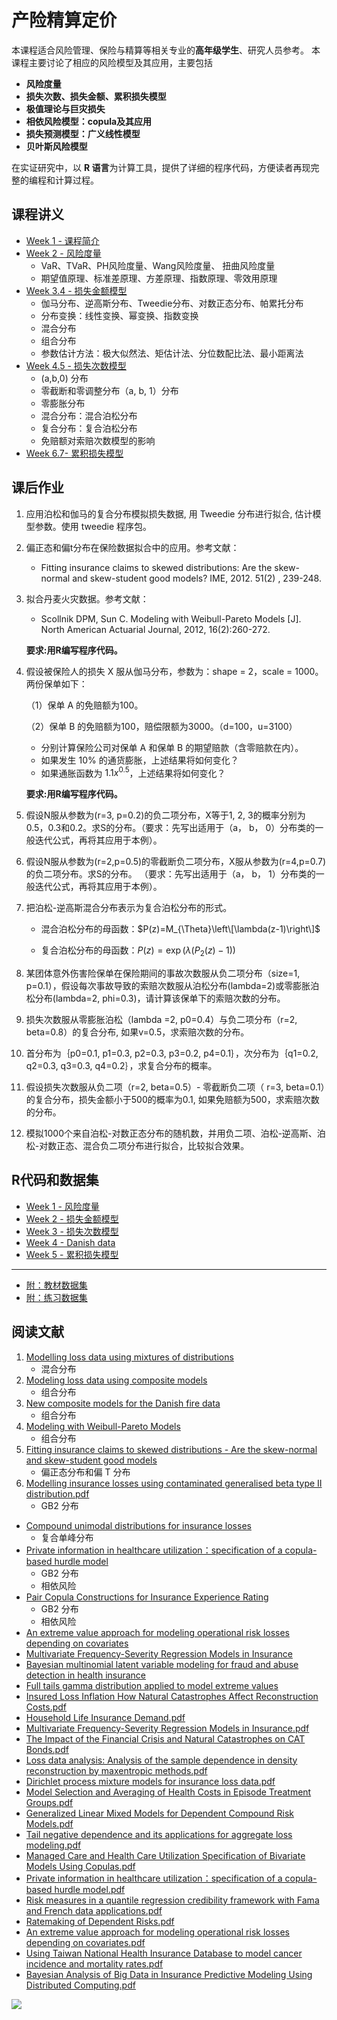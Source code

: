 # 产险精算定价

本课程适合风险管理、保险与精算等相关专业的**高年级学生**、研究人员参考。 本课程主要讨论了相应的风险模型及其应用，主要包括

- **风险度量**
- **损失次数、损失金额、累积损失模型**
- **极值理论与巨灾损失**
- **相依风险模型：copula及其应用**
- **损失预测模型：广义线性模型**
- **贝叶斯风险模型**


在实证研究中，以 **R 语言**为计算工具，提供了详细的程序代码，方便读者再现完整的编程和计算过程。


## 课程讲义
- [Week 1 - 课程简介](https://github.com/lizhengxiao/Non-life-Insurance-Ratemaking/blob/master/Lectures/01%20%E8%AF%BE%E7%A8%8B%E7%AE%80%E4%BB%8B.pptx)
- [Week 2 - 风险度量](https://github.com/lizhengxiao/Non-life-Insurance-Ratemaking/blob/master/Lectures/02%20%20%E9%A3%8E%E9%99%A9%E5%BA%A6%E9%87%8F.pptx)
	- VaR、TVaR、PH风险度量、Wang风险度量、 扭曲风险度量
	- 期望值原理、标准差原理、方差原理、指数原理、零效用原理
- [Week 3.4 - 损失金额模型](https://github.com/lizhengxiao/Non-life-Insurance-Ratemaking/blob/master/Lectures/03%20%20%E6%8D%9F%E5%A4%B1%E9%87%91%E9%A2%9D%E6%A8%A1%E5%9E%8B.pptx)
	- 伽马分布、逆高斯分布、Tweedie分布、对数正态分布、帕累托分布
	- 分布变换：线性变换、幂变换、指数变换
	- 混合分布
	- 组合分布
	- 参数估计方法：极大似然法、矩估计法、分位数配比法、最小距离法
- [Week 4.5 - 损失次数模型](https://github.com/lizhengxiao/Non-life-Insurance-Ratemaking/blob/master/Lectures/04%20%20%E6%8D%9F%E5%A4%B1%E6%AC%A1%E6%95%B0%E6%A8%A1%E5%9E%8B.pptx)
	- (a,b,0) 分布
	- 零截断和零调整分布（a, b, 1）分布
    - 零膨胀分布
    - 混合分布：混合泊松分布
    - 复合分布：复合泊松分布
    - 免赔额对索赔次数模型的影响
- [Week 6.7- 累积损失模型](https://github.com/lizhengxiao/Non-life-Insurance-Ratemaking/blob/master/Lectures/04%20%20%E6%8D%9F%E5%A4%B1%E6%AC%A1%E6%95%B0%E6%A8%A1%E5%9E%8B.pptx)


## 课后作业
1. 应用泊松和伽马的复合分布模拟损失数据, 用 Tweedie 分布进行拟合, 估计模型参数。使用 tweedie 程序包。
2. 偏正态和偏t分布在保险数据拟合中的应用。参考文献：
     - Fitting insurance claims to skewed distributions: Are the skew-normal and skew-student good models? IME,  2012. 51(2) , 239-248.
3. 拟合丹麦火灾数据。参考文献：
     - Scollnik DPM,  Sun C. Modeling with Weibull-Pareto Models [J]. North American Actuarial Journal,   2012,  16(2):260-272.

    **要求:用R编写程序代码。**

4. 假设被保险人的损失 X 服从伽马分布，参数为：shape = 2，scale = 1000。两份保单如下：

	（1）保单 A 的免赔额为100。

	（2）保单 B 的免赔额为100，赔偿限额为3000。（d=100，u=3100）
	- 分别计算保险公司对保单 A 和保单 B 的期望赔款（含零赔款在内）。
	- 如果发生 10% 的通货膨胀，上述结果将如何变化？
	- 如果通胀函数为 $1.1x^{0.5}$，上述结果将如何变化？
	
    **要求:用R编写程序代码。**
5. 假设N服从参数为(r=3, p=0.2)的负二项分布，X等于1, 2, 3的概率分别为0.5，0.3和0.2。求S的分布。（要求：先写出适用于（a， b， 0）分布类的一般迭代公式，再将其应用于本例）。

6. 假设N服从参数为(r=2,p=0.5)的零截断负二项分布，X服从参数为(r=4,p=0.7)的负二项分布。求S的分布。   （要求：先写出适用于（a， b， 1）分布类的一般迭代公式，再将其应用于本例）。

7. 把泊松-逆高斯混合分布表示为复合泊松分布的形式。

  	- 混合泊松分布的母函数：$P(z)=M_{\Theta}\left\[\lambda(z-1)\right\]$

 	- 复合泊松分布的母函数：$P(z)=\exp(\lambda(P_{2}(z)-1))$

8. 某团体意外伤害险保单在保险期间的事故次数服从负二项分布（size=1, p=0.1），假设每次事故导致的索赔次数服从泊松分布(lambda=2)或零膨胀泊松分布(lambda=2,  phi=0.3)，请计算该保单下的索赔次数的分布。
 
9. 损失次数服从零膨胀泊松（lambda =2,  p0=0.4）与负二项分布（r=2,  beta=0.8）的复合分布, 如果v=0.5，求索赔次数的分布。

10. 首分布为｛p0=0.1,  p1=0.3,  p2=0.3,  p3=0.2,  p4=0.1｝，次分布为｛q1=0.2,  q2=0.3,  q3=0.3,  q4=0.2｝，求复合分布的概率。
 
11. 假设损失次数服从负二项（r=2, beta=0.5）- 零截断负二项（ r=3, beta=0.1）的复合分布，损失金额小于500的概率为0.1, 如果免赔额为500，求索赔次数的分布。
 
12. 模拟1000个来自泊松-对数正态分布的随机数，并用负二项、泊松-逆高斯、泊松-对数正态、混合负二项分布进行拟合，比较拟合效果。

## R代码和数据集
-  [Week 1 - 风险度量](https://github.com/lizhengxiao/Non-life-Insurance-Ratemaking/blob/master/Codes/1.%20%E9%A3%8E%E9%99%A9%E5%BA%A6%E9%87%8F.r)
-  [Week 2 - 损失金额模型](https://github.com/lizhengxiao/Non-life-Insurance-Ratemaking/blob/master/Codes/2.%20%E6%8D%9F%E5%A4%B1%E9%87%91%E9%A2%9D%E6%A8%A1%E5%9E%8B.r)
-  [Week 3 - 损失次数模型](https://github.com/lizhengxiao/Non-life-Insurance-Ratemaking/blob/master/Codes/3.%20%E7%B4%A2%E8%B5%94%E6%AC%A1%E6%95%B0%E6%A8%A1%E5%9E%8B.r)
-  [Week 4 - Danish data](https://github.com/lizhengxiao/Non-life-Insurance-Ratemaking/blob/master/Codes/Danish%20data.r)
-  [Week 5 - 累积损失模型](https://github.com/lizhengxiao/Non-life-Insurance-Ratemaking/blob/master/Codes/3.%20%E7%B4%A2%E8%B5%94%E6%AC%A1%E6%95%B0%E6%A8%A1%E5%9E%8B.r)


---
- [附：教材数据集](https://github.com/lizhengxiao/Non-life-Insurance-Ratemaking/tree/master/%E3%80%8A%E9%A3%8E%E9%99%A9%E6%A8%A1%E5%9E%8B%E3%80%8B%E6%95%99%E6%9D%90%E6%95%B0%E6%8D%AE%E9%9B%86)
- [附：练习数据集](https://github.com/lizhengxiao/Non-life-Insurance-Ratemaking/tree/master/%E3%80%8A%E9%A3%8E%E9%99%A9%E6%A8%A1%E5%9E%8B%E3%80%8B%E7%BB%83%E4%B9%A0%E6%95%B0%E6%8D%AE%E9%9B%86)

## 阅读文献
1. [Modelling loss data using mixtures of distributions](https://github.com/lizhengxiao/Non-life-Insurance-Ratemaking/blob/master/%E9%98%85%E8%AF%BB%E6%9D%90%E6%96%99/Tatjana(2016)%20-%20Modeling%20loss%20data%20using%20mixtures%20of%20distributions.pdf)
	- 混合分布
2. [Modeling loss data using composite models](https://github.com/lizhengxiao/Non-life-Insurance-Ratemaking/blob/master/%E9%98%85%E8%AF%BB%E6%9D%90%E6%96%99/Bakar(2015)%20-%20Modeling%20loss%20data%20using%20composite%20models.pdf)
	- 组合分布
3. [New composite models for the Danish fire data](https://github.com/lizhengxiao/Non-life-Insurance-Ratemaking/blob/master/%E9%98%85%E8%AF%BB%E6%9D%90%E6%96%99/Nadarajah(2014)%20-%20New%20composite%20models%20for%20the%20Danish%20fire%20data.pdf)
	- 组合分布
4. [Modeling with Weibull-Pareto Models](https://github.com/lizhengxiao/Non-life-Insurance-Ratemaking/blob/master/%E9%98%85%E8%AF%BB%E6%9D%90%E6%96%99/Scollnik(2012)%20-%20Modeling%20with%20Weibull-Pareto%20Models.pdf)
	- 组合分布
5. [Fitting insurance claims to skewed distributions - Are the skew-normal and skew-student good models](https://github.com/lizhengxiao/Non-life-Insurance-Ratemaking/blob/master/%E9%98%85%E8%AF%BB%E6%9D%90%E6%96%99/Eling(2012)%20-%20Fitting%20insurance%20claims%20to%20skewed%20distributions%20-%20Are%20the%20skew-normal%20and%20skew-student%20good%20models%EF%BC%9F.pdf)
	- 偏正态分布和偏 T 分布
6. [Modelling insurance losses using contaminated generalised beta type II distribution.pdf	](https://github.com/lizhengxiao/Non-life-Insurance-Ratemaking/blob/master/%E9%98%85%E8%AF%BB%E6%9D%90%E6%96%99/Chan(2018)%20-%20Modelling%20insurance%20losses%20using%20contaminated%20generalised%20beta%20type%20II%20distribution.pdf)
	- GB2 分布
- [Compound unimodal distributions for insurance losses](https://github.com/lizhengxiao/Non-life-Insurance-Ratemaking/blob/master/%E9%98%85%E8%AF%BB%E6%9D%90%E6%96%99/Punzo(2018)%20-%20Compound%20unimodal%20distributions%20for%20insurance%20losses.pdf)
	- 复合单峰分布
- [Private information in healthcare utilization：specification of a copula-based hurdle model](https://github.com/lizhengxiao/Non-life-Insurance-Ratemaking/blob/master/%E9%98%85%E8%AF%BB%E6%9D%90%E6%96%99/Peng(2015)%20-%20Private%20information%20in%20healthcare%20utilization%EF%BC%9Aspecification%20of%20a%20copula-based%20hurdle%20model.pdf)
	- GB2 分布
	- 相依风险
- [Pair Copula Constructions for Insurance Experience Rating](https://github.com/lizhengxiao/Non-life-Insurance-Ratemaking/blob/master/%E9%98%85%E8%AF%BB%E6%9D%90%E6%96%99/Peng(2017)%20-%20Pair%20Copula%20Constructions%20for%20Insurance%20Experience%20Rating.pdf)
	- GB2 分布
	- 相依风险
- [An extreme value approach for modeling operational risk losses depending on covariates](https://github.com/lizhengxiao/Non-life-Insurance-Ratemaking/blob/master/%E9%98%85%E8%AF%BB%E6%9D%90%E6%96%99/An%20extreme%20value%20approach%20for%20modeling%20operational%20risk%20losses%20depending%20on%20covariates.pdf)
- [Multivariate Frequency-Severity Regression Models in Insurance](https://github.com/lizhengxiao/Non-life-Insurance-Ratemaking/blob/master/%E9%98%85%E8%AF%BB%E6%9D%90%E6%96%99/Frees(2016)%20-%20Multivariate%20Frequency-Severity%20Regression%20Models%20in%20Insurance.pdf)
- [Bayesian multinomial latent variable modeling for fraud and abuse detection in health insurance](https://github.com/lizhengxiao/Non-life-Insurance-Ratemaking/blob/master/%E9%98%85%E8%AF%BB%E6%9D%90%E6%96%99/Bayerstadler(2016)%20-%20Bayesian%20multinomial%20latent%20variable%20modeling%20for%20fraud%20and%20abuse%20detection%20in%20health%20insurance.pdf)
- [Full tails gamma distribution applied to model extreme values](https://github.com/lizhengxiao/Non-life-Insurance-Ratemaking/blob/master/%E9%98%85%E8%AF%BB%E6%9D%90%E6%96%99/Castillo(2017)%20-%20Full%20tails%20gamma%20distribution%20applied%20to%20model%20extreme%20values.pdf)
- [Insured Loss Inflation How Natural Catastrophes Affect Reconstruction Costs.pdf](https://github.com/lizhengxiao/Non-life-Insurance-Ratemaking/blob/master/%E9%98%85%E8%AF%BB%E6%9D%90%E6%96%99/Deohrmann(2017)%20-%20Insured%20Loss%20Inflation%20How%20Natural%20Catastrophes%20Affect%20Reconstruction%20Costs.pdf)
- [Household Life Insurance Demand.pdf](https://github.com/lizhengxiao/Non-life-Insurance-Ratemaking/blob/master/%E9%98%85%E8%AF%BB%E6%9D%90%E6%96%99/Frees(2012)%20-%20Household%20Life%20Insurance%20Demand.pdf)
- [Multivariate Frequency-Severity Regression Models in Insurance.pdf](https://github.com/lizhengxiao/Non-life-Insurance-Ratemaking/blob/master/%E9%98%85%E8%AF%BB%E6%9D%90%E6%96%99/Frees(2016)%20-%20Multivariate%20Frequency-Severity%20Regression%20Models%20in%20Insurance.pdf)
- [The Impact of the Financial Crisis and Natural Catastrophes on CAT Bonds.pdf](https://github.com/lizhengxiao/Non-life-Insurance-Ratemaking/blob/master/%E9%98%85%E8%AF%BB%E6%9D%90%E6%96%99/Gaurtler(2016)%20-%20The%20Impact%20of%20the%20Financial%20Crisis%20and%20Natural%20Catastrophes%20on%20CAT%20Bonds.pdf)
- [Loss data analysis: Analysis of the sample dependence in density reconstruction by maxentropic methods.pdf](https://github.com/lizhengxiao/Non-life-Insurance-Ratemaking/blob/master/%E9%98%85%E8%AF%BB%E6%9D%90%E6%96%99/Goncalves%20(2016)%20-%20Loss%20data%20analysis%20-%20Analysis%20of%20the%20sample%20dependence%20in%20density%20reconstruction%20by%20maxentropic%20methods.pdf)
- [Dirichlet process mixture models for insurance loss data.pdf](https://github.com/lizhengxiao/Non-life-Insurance-Ratemaking/blob/master/%E9%98%85%E8%AF%BB%E6%9D%90%E6%96%99/Hong(2017)%20-%20Dirichlet%20process%20mixture%20models%20for%20insurance%20loss%20data.pdf)
- [Model Selection and Averaging of Health Costs in Episode Treatment Groups.pdf](https://github.com/lizhengxiao/Non-life-Insurance-Ratemaking/blob/master/%E9%98%85%E8%AF%BB%E6%9D%90%E6%96%99/Huang%20et%20al.(2016)%20-%20Model%20Selection%20and%20Averaging%20of%20Health%20Costs%20in%20Episode%20Treatment%20Groups.pdf)
- [Generalized Linear Mixed Models for Dependent Compound Risk Models.pdf](https://github.com/lizhengxiao/Non-life-Insurance-Ratemaking/blob/master/%E9%98%85%E8%AF%BB%E6%9D%90%E6%96%99/Jeong%20et%20al.(2017)%20-%20Generalized%20Linear%20Mixed%20Models%20for%20Dependent%20Compound%20Risk%20Models.pdf)
- [Tail negative dependence and its applications for aggregate loss modeling.pdf](https://github.com/lizhengxiao/Non-life-Insurance-Ratemaking/blob/master/%E9%98%85%E8%AF%BB%E6%9D%90%E6%96%99/Lei%20Hua(2015)%20-%20Tail%20negative%20dependence%20and%20its%20applications%20for%20aggregate%20loss%20modeling.pdf)
- [Managed Care and Health Care Utilization Specification of Bivariate Models Using Copulas.pdf](https://github.com/lizhengxiao/Non-life-Insurance-Ratemaking/blob/master/%E9%98%85%E8%AF%BB%E6%9D%90%E6%96%99/Peng(2013)%20-%20Managed%20Care%20and%20Health%20Care%20Utilization%20Specification%20of%20Bivariate%20Models%20Using%20Copulas.pdf)
- [Private information in healthcare utilization：specification of a copula-based hurdle model.pdf](https://github.com/lizhengxiao/Non-life-Insurance-Ratemaking/blob/master/%E9%98%85%E8%AF%BB%E6%9D%90%E6%96%99/Peng(2015)%20-%20Private%20information%20in%20healthcare%20utilization%EF%BC%9Aspecification%20of%20a%20copula-based%20hurdle%20model.pdf)
- [Risk measures in a quantile regression credibility framework with Fama and French data applications.pdf](https://github.com/lizhengxiao/Non-life-Insurance-Ratemaking/blob/master/%E9%98%85%E8%AF%BB%E6%9D%90%E6%96%99/Pitselis(2016)%20-%20Risk%20measures%20in%20a%20quantile%20regression%20credibility%20framework%20with%20Fama%20and%20French%20data%20applications.pdf)
- [Ratemaking of Dependent Risks.pdf](https://github.com/lizhengxiao/Non-life-Insurance-Ratemaking/blob/master/%E9%98%85%E8%AF%BB%E6%9D%90%E6%96%99/Silva(2017)%20-%20Ratemaking%20of%20Dependent%20Risks.pdf)
- [An extreme value approach for modeling operational risk losses depending on covariates.pdf](https://github.com/lizhengxiao/Non-life-Insurance-Ratemaking/blob/master/%E9%98%85%E8%AF%BB%E6%9D%90%E6%96%99/Valerie(2016)%20-%20An%20extreme%20value%20approach%20for%20modeling%20operational%20risk%20losses%20depending%20on%20covariates.pdf)
- [Using Taiwan National Health Insurance Database to model cancer incidence and mortality rates.pdf](https://github.com/lizhengxiao/Non-life-Insurance-Ratemaking/blob/master/%E9%98%85%E8%AF%BB%E6%9D%90%E6%96%99/Yue(2018)%20-%20Using%20Taiwan%20National%20Health%20Insurance%20Database%20to%20model%20cancer%20incidence%20and%20mortality%20rates.pdf)
- [Bayesian Analysis of Big Data in Insurance Predictive Modeling Using Distributed Computing.pdf](https://github.com/lizhengxiao/Non-life-Insurance-Ratemaking/blob/master/%E9%98%85%E8%AF%BB%E6%9D%90%E6%96%99/Zhang(2017)%20-%20Bayesian%20Analysis%20of%20Big%20Data%20in%20Insurance%20Predictive%20Modeling%20Using%20Distributed%20Computing.pdf)


 ![](风险模型.jpg)